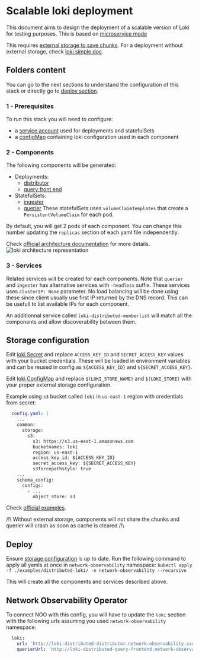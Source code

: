 # Scalable loki deployment

This document aims to design the deployment of a scalable version of Loki for testing purposes. This is based on [microservice mode](https://grafana.com/docs/loki/next/fundamentals/architecture/deployment-modes/#microservices-mode)

This requires [external storage to save chunks](https://grafana.com/docs/loki/latest/storage/#implementations---chunks). For a deployment without external storage, check [loki simple doc](./loki_simple.md).

## Folders content

You can go to the next sections to understand the configuration of this stack or directly go to [deploy section](##Deploy).

### 1 - Prerequisites

To run this stack you will need to configure: 
- a [service account](./examples/distributed-loki/1-prerequisites/service-account.yaml) used for deployments and statefulSets
- a [configMap](./examples/distributed-loki/1-prerequisites/config.yaml) containing loki configuration used in each component

### 2 - Components

The following components will be generated:
- Deployments:
  - [distributor](./examples/distributed-loki/2-components/distributor-deployment.yaml)
  - [query front end](./examples/distributed-loki/2-components/query-frontend-deployment.yaml)
- StatefulSets:
  - [ingester](./examples/distributed-loki/2-components/ingester-statefulset.yaml)
  - [querier](./examples/distributed-loki/2-components/querier-statefulset.yaml)
These statefulSets uses `volumeClaimTemplates` that create a `PersistentVolumeClaim` for each pod.

By default, you will get 2 pods of each component. You can change this number updating the `replicas` section of each yaml file independently.

Check [official architecture documentation](https://grafana.com/docs/loki/next/fundamentals/architecture/components/) for more details.
![loki architecture representation](https://grafana.com/docs/loki/next/fundamentals/architecture/loki_architecture_components.svg)

### 3 - Services

Related services will be created for each components.
Note that `querier` and `ingester` has alternative services with `-headless` suffix. These services uses `clusterIP: None` parameter. No load balancing will be done using these since client usually use first IP returned by the DNS record. This can be usefull to list available IPs for each component.

An additionnal service called `loki-distributed-memberlist` will match all the components and allow discoverability between them.

## Storage configuration
Edit [loki Secret](./examples/distributed-loki/1-prerequisites/secret.yaml) and replace `ACCESS_KEY_ID` and `SECRET_ACCESS_KEY` values with your bucket credentials. These will be loaded in environment variables and can be reused in config as `${ACCESS_KEY_ID}` and `${SECRET_ACCESS_KEY}`.

Edit [loki ConfigMap](./examples/distributed-loki/1-prerequisites/config.yaml) and replace `$(LOKI_STORE_NAME)` and `$(LOKI_STORE)` with your proper external storage configuration.

Example using `s3` bucket called `loki` in `us-east-1` region with credentials from secret:
```yaml
  config.yaml: |
    ...
    common:
      storage:
        s3:
          s3: https://s3.us-east-1.amazonaws.com
          bucketnames: loki
          region: us-east-1
          access_key_id: ${ACCESS_KEY_ID}
          secret_access_key: ${SECRET_ACCESS_KEY}
          s3forcepathstyle: true
    ...
    schema_config:
      configs:
        - ...
          object_store: s3
```

Check [official examples](https://grafana.com/docs/loki/latest/storage/#examples).

/!\ Without external storage, components will not share the chunks and querier will crash as soon as cache is cleared /!\
## Deploy

Ensure [storage configuration](#storage-configuration) is up to date.
Run the following command to apply all yamls at once in `network-observability` namespace:
`kubectl apply -f ./examples/distributed-loki/ -n network-observability --recursive`

This will create all the components and services described above. 

## Network Observability Operator

To connect NOO with this config, you will have to update the `loki` section with the following urls assuming you used `network-observability` namespace:

```yaml
  loki:
    url: 'http://loki-distributed-distributor.network-observability.svc.cluster.local:3100/'
    querierUrl: 'http://loki-distributed-query-frontend.network-observability.svc.cluster.local:3100/'
```